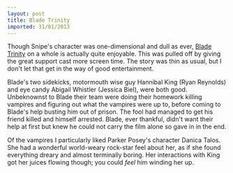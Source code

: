 ```yaml
---
layout: post
title: Blade Trinity
imported: 31/01/2013
---
```


Though Snipe's character was one-dimensional and dull as ever, [Blade
Trinity](http://uk.imdb.com/title/tt0359013/) on a whole is actually quite enjoyable. This
was pulled off by giving the great support cast more screen time. The story was thin as
usual, but I don't let that get in the way of good entertainment.

Blade's two sidekicks, motormouth wise guy Hannibal King (Ryan Reynolds) and eye candy
Abigail Whistler (Jessica Biel), were both good. Unbeknownst to Blade their team were
doing their homework killing vampires and figuring out what the vampires were up to,
before coming to Blade's help busting him out of prison. The fool had managed to get his
friend killed and himself arrested. Blade, ever thankful, didn't want their help at first
but knew he could not carry the film alone so gave in in the end.

Of the vampires I particularly liked Parker Posey's character Danica Talos. She had a
wonderful world-weary rock-star feel about her, as if she found everything dreary and
almost terminally boring. Her interactions with King got her juices flowing though; you
could *feel* him winding her up.

